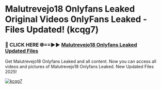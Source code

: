 # Malutrevejo18 Onlyfans Leaked Original Videos 0nlyFans Leaked - Files Updated! (kcqg7)

<h3>🔴 CLICK HERE 🌐==►► <a href="https://tinyurl.com/2jnfzry5" rel="nofollow">Malutrevejo18 Onlyfans Leaked Updated Files</a></h3>

Get Malutrevejo18 Onlyfans Leaked and all content. Now you can access all videos and pictures of Malutrevejo18 Onlyfans Leaked. New Updated Files 2025!

[![kcqg7](https://i.imgur.com/GyGTBgg.gif)](https://tinyurl.com/2jnfzry5)
